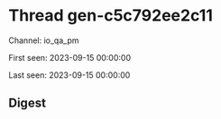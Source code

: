 # Thread gen-c5c792ee2c11
Channel: io_qa_pm

First seen: 2023-09-15 00:00:00

Last seen: 2023-09-15 00:00:00

## Digest


